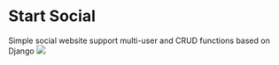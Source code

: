 # Start Social
Simple social website support multi-user and CRUD functions based on Django
<img src="https://i.imgur.com/LPzLquw.png">
